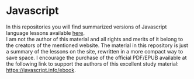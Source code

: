 # Javascript
In this repositories you will find summarized versions of Javascript language lessons available [here](https://javascript.info/). <br/>
I am not the author of this material and all rights and merits of it belong to the creators of the mentioned website. The material in this
repository is just a summary of the lessons on the site, rewritten in a more compact way to save space. I encourage the purchase of the official PDF/EPUB available at the following link to support the authors of this excellent study material: https://javascript.info/ebook.
